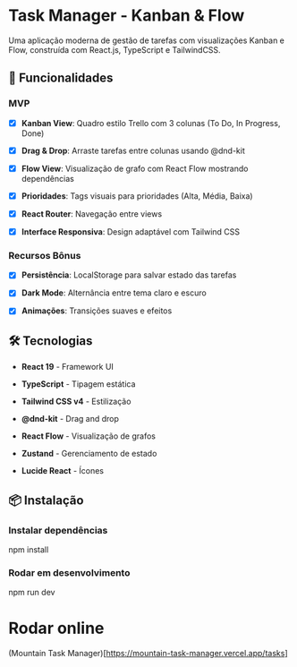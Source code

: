 # Task Manager - Kanban & Flow

 Uma aplicação moderna de gestão de tarefas com visualizações Kanban e Flow, construída com React.js, TypeScript e TailwindCSS.

## 🚀 Funcionalidades

### MVP

- [x] **Kanban View**: Quadro estilo Trello com 3 colunas (To Do, In Progress, Done)

- [x] **Drag & Drop**: Arraste tarefas entre colunas usando @dnd-kit

- [x] **Flow View**: Visualização de grafo com React Flow mostrando dependências

- [x] **Prioridades**: Tags visuais para prioridades (Alta, Média, Baixa)

- [x] **React Router**: Navegação entre views

- [x] **Interface Responsiva**: Design adaptável com Tailwind CSS

### Recursos Bônus

- [x] **Persistência**: LocalStorage para salvar estado das tarefas

- [x] **Dark Mode**: Alternância entre tema claro e escuro

- [x] **Animações**: Transições suaves e efeitos

## 🛠️ Tecnologias

- **React 19** - Framework UI

- **TypeScript** - Tipagem estática

- **Tailwind CSS v4** - Estilização

- **@dnd-kit** - Drag and drop

- **React Flow** - Visualização de grafos

- **Zustand** - Gerenciamento de estado

- **Lucide React** - Ícones

## 📦 Instalação

### Instalar dependências

npm install

### Rodar em desenvolvimento

npm run dev

# Rodar online

(Mountain Task Manager)[https://mountain-task-manager.vercel.app/tasks]